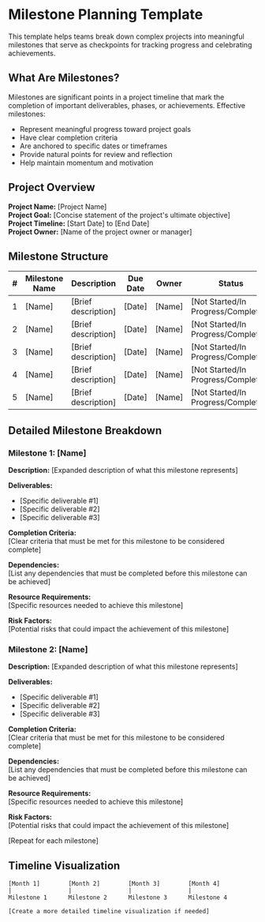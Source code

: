 # Milestone Planning Template

This template helps teams break down complex projects into meaningful milestones that serve as checkpoints for tracking progress and celebrating achievements.

## What Are Milestones?

Milestones are significant points in a project timeline that mark the completion of important deliverables, phases, or achievements. Effective milestones:

- Represent meaningful progress toward project goals
- Have clear completion criteria
- Are anchored to specific dates or timeframes
- Provide natural points for review and reflection
- Help maintain momentum and motivation

## Project Overview

**Project Name:** [Project Name]  
**Project Goal:** [Concise statement of the project's ultimate objective]  
**Project Timeline:** [Start Date] to [End Date]  
**Project Owner:** [Name of the project owner or manager]

## Milestone Structure

| # | Milestone Name | Description | Due Date | Owner | Status |
|---|---------------|------------|----------|-------|--------|
| 1 | [Name] | [Brief description] | [Date] | [Name] | [Not Started/In Progress/Completed] |
| 2 | [Name] | [Brief description] | [Date] | [Name] | [Not Started/In Progress/Completed] |
| 3 | [Name] | [Brief description] | [Date] | [Name] | [Not Started/In Progress/Completed] |
| 4 | [Name] | [Brief description] | [Date] | [Name] | [Not Started/In Progress/Completed] |
| 5 | [Name] | [Brief description] | [Date] | [Name] | [Not Started/In Progress/Completed] |

## Detailed Milestone Breakdown

### Milestone 1: [Name]

**Description:** [Expanded description of what this milestone represents]

**Deliverables:**
- [Specific deliverable #1]
- [Specific deliverable #2]
- [Specific deliverable #3]

**Completion Criteria:**  
[Clear criteria that must be met for this milestone to be considered complete]

**Dependencies:**  
[List any dependencies that must be completed before this milestone can be achieved]

**Resource Requirements:**  
[Specific resources needed to achieve this milestone]

**Risk Factors:**  
[Potential risks that could impact the achievement of this milestone]

### Milestone 2: [Name]

**Description:** [Expanded description of what this milestone represents]

**Deliverables:**
- [Specific deliverable #1]
- [Specific deliverable #2]
- [Specific deliverable #3]

**Completion Criteria:**  
[Clear criteria that must be met for this milestone to be considered complete]

**Dependencies:**  
[List any dependencies that must be completed before this milestone can be achieved]

**Resource Requirements:**  
[Specific resources needed to achieve this milestone]

**Risk Factors:**  
[Potential risks that could impact the achievement of this milestone]

[Repeat for each milestone]

## Timeline Visualization
```shell'''
[Month 1]        [Month 2]        [Month 3]        [Month 4]
|                |                |                |
Milestone 1      Milestone 2      Milestone 3      Milestone 4

[Create a more detailed timeline visualization if needed]
